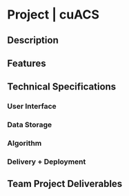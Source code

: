 # Project | cuACS

## Description

## Features

## Technical Specifications

### User Interface

### Data Storage

### Algorithm

### Delivery + Deployment

## Team Project Deliverables